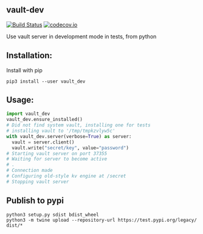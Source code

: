 ## vault-dev

[![Build Status](https://travis-ci.org/vimc/vault-dev.svg?branch=master)](https://travis-ci.org/vimc/vault-dev)
[![codecov.io](https://codecov.io/github/vimc/vault-dev/coverage.svg?branch=master)](https://codecov.io/github/vimc/vault-dev?branch=master)

Use vault server in development mode in tests, from python

## Installation:

Install with pip

``` shell
pip3 install --user vault_dev
```

## Usage:

```python
import vault_dev
vault_dev.ensure_installed()
# Did not find system vault, installing one for tests
# installing vault to '/tmp/tmpkzvlyw5c'
with vault_dev.server(verbose=True) as server:
  vault = server.client()
  vault.write("secret/key", value="password")
# Starting vault server on port 37355
# Waiting for server to become active
# .
# Connection made
# Configuring old-style kv engine at /secret
# Stopping vault server
```

## Publish to pypi

```shell
python3 setup.py sdist bdist_wheel
python3 -m twine upload --repository-url https://test.pypi.org/legacy/ dist/*

```

